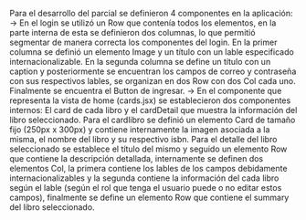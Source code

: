 Para el desarrollo del parcial se definieron 4 componentes en la aplicación:
-> En el login se utilizó un Row que contenía todos los elementos, en la parte interna de esta se definieron dos columnas, lo que permitió segmentar de manera correcta los componentes del login. 
En la primer columna se definió un elemento Image y un título con un lable especificado internacionalizable. En la segunda columna se define un título con un caption y posteriormente se encuentran los campos de correo y contraseña con sus respectivos lables, se organizan en dos Row con dos Col cada uno. Finalmente se encuentra el Button de ingresar.
-> En el componente que representa la vista de home (cards.jsx) se establecieron dos componentes internos: El card de cada libro y el cardDetail que muestra la información del libro seleccionado.
Para el cardlibro se definió un elemento Card de tamaño fijo (250px x 300px) y contiene internamente la imagen asociada a la misma, el nombre del libro y su respectivo isbn. Para el detalle del libro seleccionado se establece el título del mismo y seguido un elemento Row que contiene la descripción detallada, internamente se definen dos elementos Col, la primera contiene los lables de los campos debidamente internacionalizables y la segunda contiene la información del cada libro según el lable (según el rol que tenga el usuario puede o no editar estos campos), finalmente se define un elemento Row que contiene el summary del libro seleccionado.  
